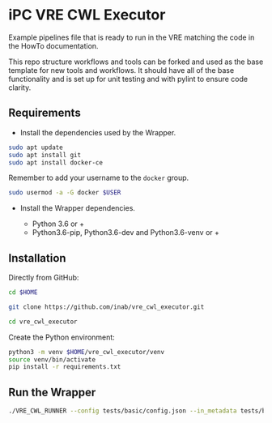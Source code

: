 # iPC VRE CWL Executor

Example pipelines file that is ready to run in the VRE matching the code in the HowTo documentation.

This repo structure workflows and tools can be forked and used as the base template for new tools and workflows. It should have all of the base functionality and is set up for unit testing and with pylint to ensure code clarity.

## Requirements

* Install the dependencies used by the Wrapper.

```bash
sudo apt update
sudo apt install git
sudo apt install docker-ce
```

Remember to add your username to the `docker` group.

 ```bash
 sudo usermod -a -G docker $USER
 ```
 
* Install the Wrapper dependencies.

    - Python 3.6 or +
    - Python3.6-pip, Python3.6-dev and Python3.6-venv or +
## Installation

Directly from GitHub:

```bash
cd $HOME

git clone https://github.com/inab/vre_cwl_executor.git

cd vre_cwl_executor
```

Create the Python environment:

```bash
python3 -m venv $HOME/vre_cwl_executor/venv
source venv/bin/activate
pip install -r requirements.txt
```

## Run the Wrapper
```bash
./VRE_CWL_RUNNER --config tests/basic/config.json --in_metadata tests/basic/in_metadata.json --out_metadata out_metadata.json --log_file VRE_CWL_RUNNER.log
```

